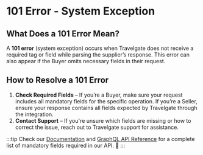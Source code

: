 ﻿---
sidebar_position: 2
---

# 101 Error - System Exception

## What Does a 101 Error Mean? 
A **101 error** (system exception) occurs when Travelgate does not receive a required tag or field while parsing the supplier’s response. This error can also appear if the Buyer omits necessary fields in their request.

## How to Resolve a 101 Error 
1. **Check Required Fields** – If you’re a Buyer, make sure your request includes all mandatory fields for the specific operation. If you’re a Seller, ensure your response contains all fields expected by Travelgate through the integration.
2. **Contact Support** – If you're unsure which fields are missing or how to correct the issue, reach out to Travelgate support for assistance.

:::tip
Check our [Documentation](/docs/get-started/introduction) and [GraphQL API Reference](/api) for a complete list of mandatory fields required in our API. 🚀
:::
